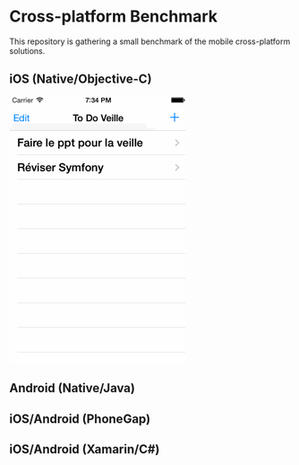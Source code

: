 Cross-platform Benchmark
========================

This repository is gathering a small benchmark of the mobile cross-platform solutions.

## iOS (Native/Objective-C)
<img src="https://github.com/ArthurGuibert/Cross-platform-Benchmark/raw/master/native/iOS/Screenshots/ToDoVeille-iOS-00.gif"/>

## Android (Native/Java)

## iOS/Android (PhoneGap)

## iOS/Android (Xamarin/C#)
